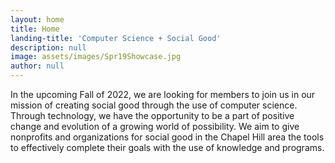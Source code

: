 ```yaml
---
layout: home
title: Home
landing-title: 'Computer Science + Social Good'
description: null
image: assets/images/Spr19Showcase.jpg
author: null
---
```


In the upcoming Fall of 2022, we are looking for members to join us in our mission of creating social good through the use of computer science. Through technology, we have the opportunity to be a part of positive change and evolution of a growing world of possibility. We aim to give nonprofits and organizations for social good in the Chapel Hill area the tools to effectively complete their goals with the use of knowledge and programs.
